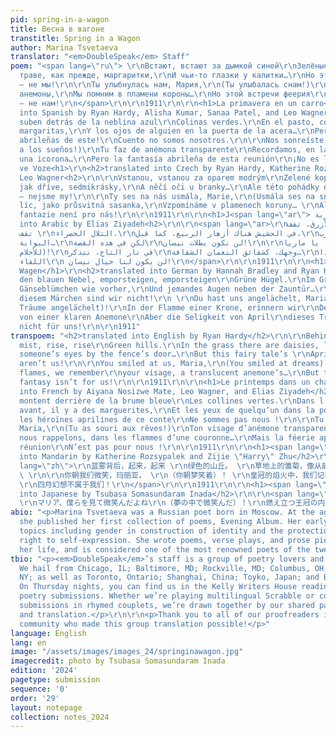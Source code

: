 ```yaml
---
pid: spring-in-a-wagon
title: Весна в вагоне
transtitle: Spring in a Wagon
author: Marina Tsvetaeva
translator: "<em>DoubleSpeak</em> Staff"
poem: "<span lang=\"ru\"> \r\nВстают, встают за дымкой синей\r\nЗелёные холмы.\r\nВ
  траве, как прежде, маргаритки,\r\nИ чьи-то глазки у калитки…\r\nНо этой сказки героини\r\nАпрельские
  — не мы!\r\n\r\nТы улыбнулась нам, Мария,\r\n(Ты улыбалась снам!)\r\nТвой лик, прозрачней
  анемоны,\r\nМы помним в пламени короны…\r\nНо этой встречи феерия\r\nАпрельская
  — не нам!\r\n</span>\r\n\r\n1911\r\n\r\n<h1>La primavera en un carro<h1>\r\n<h2>translated
  into Spanish by Ryan Hardy, Alisha Kumar, Sanaa Patel, and Leo Wagner<h2>\r\n\r\nSuben,
  suben detrás de la neblina azul\r\nColinas verdes.\r\nEn el pasto, como antes, hay
  margaritas,\r\nY los ojos de alguien en la puerta de la acera…\r\nPero las heroínas
  abrileñas de este!\r\nCuento no somos nosotros.\r\n\r\nNos sonreíste, Maria,\r\n(Sonreíste
  a los sueños!)\r\nTu faz de anémona transparente\r\nRecordamos, en las llamas de
  una icorona…\r\nPero la fantasía abrileña de esta reunión\r\n¡No es la nuestra!\r\n\r\n1911\r\n\r\n<h1>Jaro
  ve Voze<h1>\r\n<h2>translated into Czech by Ryan Hardy, Katherine Rozsypalek, and
  Leo Wagner<h2>\r\n\r\nVstanou, vstanou za oparem modrým\r\nZelené kopce.\r\nV trávě,
  jak dříve, sedmikrásky,\r\nA něčí oči u branky…\r\nAle této pohádky dubnové\r\nHrdinky
  — nejsme my!\r\n\r\nTy ses na nás usmála, Marie,\r\n(Usmála ses na sny!)\r\nTvůj
  líc, jako průsvitná sasanka,\r\nVzpomínáme v plamenech koruny… \r\nAle tohle setkání\r\nDubnové
  fantazie není pro nás!\r\n\r\n1911\r\n\r\n<h1>J<span lang=\"ar\"> الربيع في عربة</span><h1>\r\n<h2>translated
  into Arabic by Elias Ziyadeh<h2>\r\n\r\n<span lang=\"ar>\r\nخلف الضباب الأزرق، تقف،
  تقف \r\nالتلال الخضراء.\r\nفي الحشيش هناك أزهار الربيع، كما قبل،\r\nوعيناه من قرب
  البوابة…\r\nلكن في هذه القصة\r\nلن نكون بطلات نيسان!\r\n\r\nابتسمت لنا يا ماريا!\r\n(ابتسمت
  للأحلام)!\r\nفي نار التاج، نتذكر\r\nوجهك، كشقائق النعمان الشفافة…\r\nلكن في هذا
  اللقاء\r\n لن يكون لنا خيال نيسان!\r\n</span>\r\n\r\n1911\r\n\r\n<h1>Frühling im
  Wagen</h1>\r\n<h2>translated into German by Hannah Bradley and Ryan Hardy</h2>\r\n\r\nHinter
  den blauen Nebel, emporsteigen, emporsteigen\r\nGrüne Hügel.\r\nIm Gras gibt es
  Gänseblümchen wie vorher,\r\nUnd jemandes Augen neben der Zauntür…\r\nAber die April-Heldinnen\r\nin
  diesem Märchen sind wir nicht!\r\n \r\nDu hast uns angelächelt, Maria,\r\n(Du hast
  Träume angelächelt)!\r\nIn der Flamme einer Krone, erinnern wir\r\nDein Antlitz,
  von einer klaren Anemone\r\nAber die Seligkeit von April\r\ndieses Treffens ist
  nicht für uns!\r\n\r\n1911"
transpoem: "<h2>translated into English by Ryan Hardy</h2>\r\n\r\nBehind the blue
  mist, rise, rise\r\nGreen hills.\r\nIn the grass there are daisies, like before,\r\nAnd
  someone’s eyes by the fence’s door…\r\nBut this fairy tale’s \r\nApril heroines
  aren’t us!\r\n\r\nYou smiled at us, Maria,\r\n(You smiled at dreams)!\r\nIn a crown’s
  flames, we remember\r\nyour visage, a translucent anemone’s…\r\nBut this meeting’s\r\nApril
  fantasy isn’t for us!\r\n\r\n1911\r\n\r\n<h1>Le printemps dans un chariot</h1>\r\n<h2>translated
  into French by Aiyana Nosizwe Mate, Leo Wagner, and Elias Ziyadeh</h2>\r\n\r\nMontent,
  montent derrière de la brume bleue\r\nLes collines vertes.\r\nDans l’herbe, comme
  avant, il y a des marguerites,\r\nEt les yeux de quelqu’un dans la porte de la clôture…\r\nMais
  les héroïnes aprilines de ce conte\r\nNe sommes pas nous !\r\n\r\nTu nous a souri,
  Maria,\r\n(Tu as souri aux rêves!)\r\nTon visage d’anémone transparente\r\nNous
  nous rappelons, dans les flammes d’une couronne…\r\nMais la féerie apriline de cette
  réunion\r\nN’est pas pour nous !\r\n\r\n1911\r\n\r\n<h1><span lang=\"zh\">马车里的春天</span></h1>\r\n<h2>translated
  into Mandarin by Katherine Rozsypalek and Zijie \"Harry\" Zhu</h2>\r\n\r\n<span
  lang=\"zh\">\r\n蓝雾背后，起来，起来 \r\n绿色的山丘。 \r\n草地上的雏菊，像从前那样， \r\n栅栏门边有人的眼睛… \r\n但这个童话里\r\n四月女英雄不是我们！
  \ \r\n\r\n你朝我们微笑，玛丽亚， \r\n（你朝梦笑着）！ \r\n皇冠的焰火中，我们记得 \r\n你的容颜，半透明的银莲… \r\n但这趟相遇里的
  \r\n四月幻想不属于我们！\r\n</span>\r\n\r\n1911\r\n\r\n<h1><span lang=\"ja\">春の馬車</span></h1>\r\n<h2>translated
  into Japanese by Tsubasa Somasundaram Inada</h2>\r\n\r\n<span lang=\"ja\">\r\n青い霧の向こうに、高く昇る\r\n翡翠の丘\r\n野原の中のヒナギクは、色褪せず\r\n潜り戸の隙間には誰かの瞳。\r\nでもこのおとぎ話の、\r\n四月のヒロインは、僕らじゃない！\r\n
  \r\nマリア、僕らを見て微笑んだよね\r\n（夢の中で微笑んだ）！\r\n燃え立つ王冠の内に浮かぶ、\r\nあなたの面影、透き通ったアネモネ\r\nしかしこの邂逅は、\r\n四月の陽炎は、遥か遠くでなびいていた\r\n</span>\r\n\r\n1911"
abio: "<p>Marina Tsvetaeva was a Russian poet born in Moscow. At the age of eighteen,
  she published her first collection of poems, Evening Album. Her early works explore
  topics including gender in construction of identity and the protection of individual
  right to self-expression. She wrote poems, verse plays, and prose pieces throughout
  her life, and is considered one of the most renowned poets of the twentieth century.</p>"
tbio: "<p><em>DoubleSpeak</em>’s staff is a group of poetry lovers and language aficionados.
  We hail from Chicago, IL; Baltimore, MD; Rockville, MD; Columbus, OH; Bronxville,
  NY; as well as Toronto, Ontario; Shanghai, China; Toyko, Japan; and Beirut, Lebanon.
  On Thursday nights, you can find us in the Kelly Writers House reading through beautiful
  poetry submissions. Whether we’re playing multilingual Scrabble or commenting on
  submissions in rhymed couplets, we’re drawn together by our shared passion for language
  and translation.</p>\r\n\r\n<p>Thank you to all of our proofreaders in the <em>DoubleSpeak</em>
  community who made this group translation possible!</p>"
language: English
lang: en
image: "/assets/images/images_24/springinawagon.jpg"
imagecredit: photo by Tsubasa Somasundaram Inada
edition: '2024'
pagetype: submission
sequence: '0'
order: '29'
layout: notepage
collection: notes_2024
---
```


